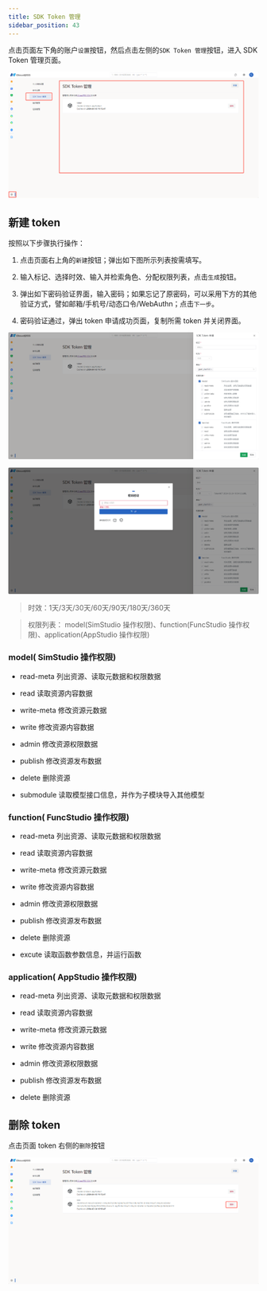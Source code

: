 ```yaml
---
title: SDK Token 管理
sidebar_position: 43
---
```


点击页面左下角的账户`设置`按钮，然后点击左侧的`SDK Token 管理`按钮，进入 SDK Token 管理页面。

![sdk-token管理页面](./sdk-token.png "sdk-token管理页面")

## 新建 token 

按照以下步骤执行操作：

1. 点击页面右上角的`新建`按钮；弹出如下图所示列表按需填写。

2. 输入标记、选择时效、输入并检索角色、分配权限列表，点击`生成`按钮。
   
3. 弹出如下密码验证界面，输入密码；如果忘记了原密码，可以采用下方的其他验证方式，譬如邮箱/手机号/动态口令/WebAuthn；点击`下一步`。

4. 密码验证通过，弹出 token 申请成功页面，复制所需 token 并关闭界面。

![新建token](./新建token.png "新建token")

![密码验证](./密码验证.png "密码验证")

> 时效：1天/3天/30天/60天/90天/180天/360天

> 权限列表： model(SimStudio 操作权限)、function(FuncStudio 操作权限)、application(AppStudio 操作权限)

### model( SimStudio 操作权限)

+ read-meta 列出资源、读取元数据和权限数据

+ read 读取资源内容数据
  
+ write-meta 修改资源元数据
  
+ write 修改资源内容数据
  
+ admin 修改资源权限数据
  
+ publish 修改资源发布数据
  
+ delete 删除资源
  
+ submodule 读取模型接口信息，并作为子模块导入其他模型

### function( FuncStudio 操作权限)

+ read-meta 列出资源、读取元数据和权限数据

+ read 读取资源内容数据
  
+ write-meta 修改资源元数据
  
+ write 修改资源内容数据
  
+ admin 修改资源权限数据
  
+ publish 修改资源发布数据
  
+ delete 删除资源
  
+ excute 读取函数参数信息，并运行函数

### application( AppStudio 操作权限)

+ read-meta 列出资源、读取元数据和权限数据

+ read 读取资源内容数据
  
+ write-meta 修改资源元数据
  
+ write 修改资源内容数据
  
+ admin 修改资源权限数据
  
+ publish 修改资源发布数据
  
+ delete 删除资源

## 删除 token 

点击页面 token 右侧的`删除`按钮

![删除token](./删除token.png "删除token")